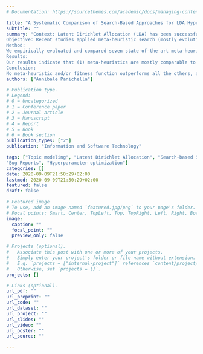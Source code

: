 ```yaml
---
# Documentation: https://sourcethemes.com/academic/docs/managing-content/

title: "A Systematic Comparison of Search-Based Approaches for LDA Hyperparameter Tuning"
subtitle: ""
summary: "Context: Latent Dirichlet Allocation (LDA) has been successfully used in the literature to extract topics from software documents and support developers in various software engineering tasks. While LDA has been mostly used with default settings, previous studies showed that default hyperparameter values generate sub-optimal topics from software documents. 
Objective: Recent studies applied meta-heuristic search (mostly evolutionary algorithms) to configure LDA in an unsupervised and automated fashion. However, previous work advocated for different meta-heuristics and surrogate metrics to optimize. The objective of this paper is to shed light on the influence of these two factors when tuning LDA for SE tasks. 
Method: 
We empirically evaluated and compared seven state-of-the-art meta-heuristics and three alternative surrogate metrics (i.e., fitness functions) to solve the problem of identifying duplicate bug reports with LDA. The benchmark consists of ten real-world and open-source projects from the Bench4BL dataset. 
Results:
Our results indicate that (1) meta-heuristics are mostly comparable to one another (except for random search and CMA-ES), and (2) the choice of the surrogate metric impacts the quality of the generated topics and the tuning overhead. Furthermore, calibrating LDA helps identify twice as many duplicates than untuned LDA when inspecting the top five past similar reports.
Conclusion:
No meta-heuristic and/or fitness function outperforms all the others, as advocated in prior studies. However, we can make recommendations for some combinations of meta-heuristics and fitness functions over others for practical use. Future work should focus on improving the surrogate metrics used to calibrate/tune LDA in an unsupervised fashion."
authors: ["Annibale Panichella"]

# Publication type.
# Legend:
# 0 = Uncategorized
# 1 = Conference paper
# 2 = Journal article
# 3 = Manuscript
# 4 = Report
# 5 = Book
# 6 = Book section
publication_types: ["2"]
publication: "Information and Software Technology"

tags: ["Topic modeling", "Latent Dirichlet Allocation", "Search-based Software Engineering", " Metaheuristic Search",
"Bug Reports", "Hyperparameter optimization"]
categories: []
date: 2020-09-09T21:50:29+02:00
lastmod: 2020-09-09T21:50:29+02:00
featured: false
draft: false

# Featured image
# To use, add an image named `featured.jpg/png` to your page's folder.
# Focal points: Smart, Center, TopLeft, Top, TopRight, Left, Right, BottomLeft, Bottom, BottomRight.
image:
  caption: ""
  focal_point: ""
  preview_only: false

# Projects (optional).
#   Associate this post with one or more of your projects.
#   Simply enter your project's folder or file name without extension.
#   E.g. `projects = ["internal-project"]` references `content/project/deep-learning/index.md`.
#   Otherwise, set `projects = []`.
projects: []

# Links (optional).
url_pdf: ""
url_preprint: ""
url_code: ""
url_dataset: ""
url_project: ""
url_slides: ""
url_video: ""
url_poster: ""
url_source: ""

---
```

